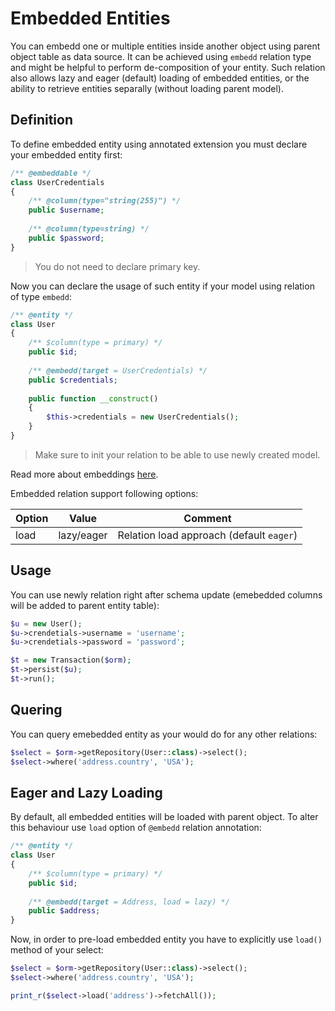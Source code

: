 # Embedded Entities
You can embedd one or multiple entities inside another object using parent object table as data source. It can be achieved using
`embedd` relation type and might be helpful to perform de-composition of your entity. Such relation also allows lazy and eager (default)
loading of embedded entities, or the ability to retrieve entities separally (without loading parent model).

## Definition
To define embedded entity using annotated extension you must declare your embedded entity first:

```php
/** @embeddable */
class UserCredentials 
{
    /** @column(type="string(255)") */
    public $username;
    
    /** @column(type=string) */
    public $password;
}
```

> You do not need to declare primary key.

Now you can declare the usage of such entity if your model using relation of type `embedd`:

```php
/** @entity */
class User 
{
    /** $column(type = primary) */
    public $id;
    
    /** @embedd(target = UserCredentials) */
    public $credentials;
    
    public function __construct()
    {
        $this->credentials = new UserCredentials();
    }
}
```

> Make sure to init your relation to be able to use newly created model.

Read more about embeddings [here](/annotated/embeddings.md).

Embedded relation support following options:

Option      | Value  | Comment
---         | ---    | ----
load        | lazy/eager | Relation load approach (default `eager`)

## Usage
You can use newly relation right after schema update (emebedded columns will be added to parent entity table):

```php
$u = new User();
$u->crendetials->username = 'username';
$u->crendetials->password = 'password';

$t = new Transaction($orm);
$t->persist($u);
$t->run();
```


## Quering
You can query emebedded entity as your would do for any other relations:

```php
$select = $orm->getRepository(User::class)->select();
$select->where('address.country', 'USA');
```

## Eager and Lazy Loading
By default, all embedded entities will be loaded with parent object. To alter this behaviour use `load` option of `@embedd` relation annotation:

```php
/** @entity */
class User 
{
    /** $column(type = primary) */
    public $id;
    
    /** @embedd(target = Address, load = lazy) */
    public $address;
}
```

Now, in order to pre-load embedded entity you have to explicitly use `load()` method of your select:

```php
$select = $orm->getRepository(User::class)->select();
$select->where('address.country', 'USA');

print_r($select->load('address')->fetchAll());
```
